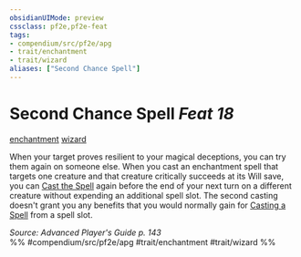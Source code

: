 ```yaml
---
obsidianUIMode: preview
cssclass: pf2e,pf2e-feat
tags:
- compendium/src/pf2e/apg
- trait/enchantment
- trait/wizard
aliases: ["Second Chance Spell"]
---
```

# Second Chance Spell  *Feat 18*  
[enchantment](enchantment.md "Enchantment School Trait")  [wizard](Reference/Rules/Traits/wizard.md "Wizard Class Trait")  


When your target proves resilient to your magical deceptions, you can try them again on someone else. When you cast an enchantment spell that targets one creature and that creature critically succeeds at its Will save, you can [Cast the Spell](cast-a-spell.md) again before the end of your next turn on a different creature without expending an additional spell slot. The second casting doesn't grant you any benefits that you would normally gain for [Casting a Spell](cast-a-spell.md) from a spell slot.

*Source: Advanced Player's Guide p. 143*  
%% #compendium/src/pf2e/apg #trait/enchantment #trait/wizard %%